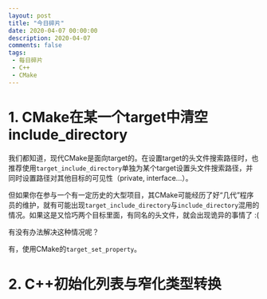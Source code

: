 ```yaml
---
layout: post
title: "今日碎片"
date: 2020-04-07 00:00:00
description: 2020-04-07
comments: false
tags: 
 - 每日碎片
 - C++
 - CMake
---
```


# 1. CMake在某一个target中清空include_directory
我们都知道，现代CMake是面向target的。在设置target的头文件搜索路径时，也推荐使用`target_include_directory`单独为某个target设置头文件搜索路径，并同时设置路径对其他目标的可见性（private, interface...）。

但如果你在参与一个有一定历史的大型项目，其CMake可能经历了好“几代”程序员的维护，就有可能出现`target_include_directory`与`include_directory`混用的情况。如果这是又恰巧两个目标里面，有同名的头文件，就会出现诡异的事情了 :(

有没有办法解决这种情况呢？

有，使用CMake的`target_set_property`。

# 2. C++初始化列表与窄化类型转换

